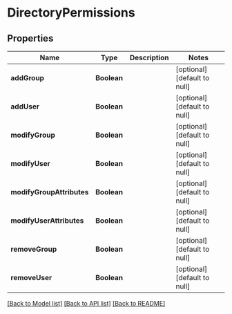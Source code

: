 # DirectoryPermissions
## Properties

| Name | Type | Description | Notes |
|------------ | ------------- | ------------- | -------------|
| **addGroup** | **Boolean** |  | [optional] [default to null] |
| **addUser** | **Boolean** |  | [optional] [default to null] |
| **modifyGroup** | **Boolean** |  | [optional] [default to null] |
| **modifyUser** | **Boolean** |  | [optional] [default to null] |
| **modifyGroupAttributes** | **Boolean** |  | [optional] [default to null] |
| **modifyUserAttributes** | **Boolean** |  | [optional] [default to null] |
| **removeGroup** | **Boolean** |  | [optional] [default to null] |
| **removeUser** | **Boolean** |  | [optional] [default to null] |

[[Back to Model list]](../README.md#documentation-for-models) [[Back to API list]](../README.md#documentation-for-api-endpoints) [[Back to README]](../README.md)

